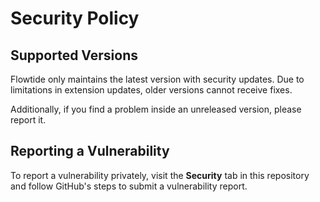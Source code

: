 # Security Policy

## Supported Versions

Flowtide only maintains the latest version with security updates. Due to limitations in extension updates, older versions cannot receive fixes.

Additionally, if you find a problem inside an unreleased version, please report it.

## Reporting a Vulnerability

To report a vulnerability privately, visit the **Security** tab in this repository and follow GitHub's steps to submit a vulnerability report.
